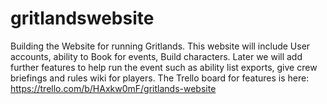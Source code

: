 # gritlandswebsite

Building the Website for running Gritlands. 
This website will include User accounts, ability to Book for events, Build characters. 
Later we will add further features to help run the event such as ability list exports, give crew briefings and rules wiki for players. 
The Trello board for features is here: https://trello.com/b/HAxkw0mF/gritlands-website
